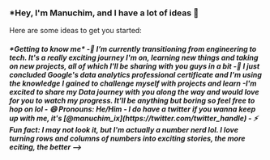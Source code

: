 ### *Hey, I'm Manuchim, and I have a lot of ideas 👋

Here are some ideas to get you started:
<h5>*Getting to know me*
  -🌱 I’m currently transitioning from engineering to tech. It's a really exciting journey I'm on, learning new things and taking on new projects, all of which I'll be sharing with you guys in a bit
  -👯 I just concluded Google's data analytics professional certificate and I'm using the knowledge I gained to challenge myself with projects and learn
-I'm excited to share my Data journey with you along the way and would love for you to watch my progress. It'll be anything but boring so feel free to hop on lol
- 😄 Pronouns: He/Him
- I do have a twitter if you wanna keep up with me, it's [@manuchim_ix](https://twitter.com/twitter_handle)
- ⚡ Fun fact: I may not look it, but I'm actually a number nerd lol. I love turning rows and columns of numbers into exciting stories, the more eciting, the better
-->
